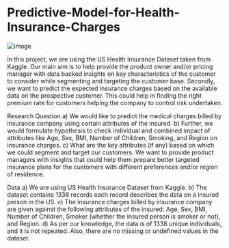 # Predictive-Model-for-Health-Insurance-Charges
![image](https://user-images.githubusercontent.com/84446031/229999521-b4280120-d348-4900-be8d-9955d4032627.png)


In this project, we are using the US Health Insurance Dataset taken from Kaggle. 
Our main aim is to help provide the product owner and/or pricing manager with data backed insights on key characteristics of the customer to consider while segmenting and targeting the customer base. 
Secondly, we want to predict the expected insurance charges based on the available data on the prospective customer. This could help in finding the right premium rate for customers helping the company to control risk undertaken.


Research Question
a)	We would like to predict the medical charges billed by insurance company using certain attributes of the insured. 
b)	Further, we would formulate hypothesis to check individual and combined impact of attributes like Age, Sex, BMI, Number of Children, Smoking, and Region on insurance charges.
c)	What are the key attributes (if any) based on which we could segment and target our customers. We want to provide product managers with insights that could help them prepare better targeted insurance plans for the customers with different preferences and/or region of residence.

Data
a)	We are using US Health Insurance Dataset from Kaggle.
b)	The dataset contains 1338 records each record describes the data on a insured person in the US. 
c)	The insurance charges billed by insurance company are given against the following attributes of the insured: Age, Sex, BMI, Number of Children, Smoker (whether the insured person is smoker or not), and Region. 
d)	As per our knowledge, the data is of 1338 unique individuals, and it is not repeated. Also, there are no missing or undefined values in the dataset.
